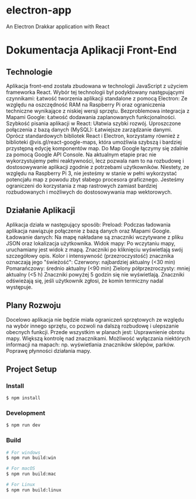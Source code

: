 # electron-app

An Electron Drakkar application with React

# Dokumentacja Aplikacji Front-End

## Technologie

Aplikacja front-end została zbudowana w technologii JavaScript z użyciem frameworka React. Wybór tej technologii był podyktowany następującymi czynnikami:
Łatwość tworzenia aplikacji standalone z pomocą Electron: Ze względu na oszczędność RAM na Raspberry Pi oraz ograniczenia techniczne wynikające z niskiej wersji sprzętu.
Bezproblemowa integracja z Mapami Google: Łatwość dodawania zaplanowanych funkcjonalności.
Szybkość pisania aplikacji w React: Ułatwia szybki rozwój.
Uproszczone połączenia z bazą danych (MySQL): Łatwiejsze zarządzanie danymi.
Oprócz standardowych bibliotek React i Electron, korzystamy również z biblioteki @vis.gl/react-google-maps, która umożliwia szybszą i bardziej przystępną edycję komponentów map. Do Map Google łączymy się zdalnie za pomocą Google API Console.
Na aktualnym etapie prac nie wykorzystujemy pełni reaktywności, lecz pozwala nam to na rozbudowę i dostosowywanie aplikacji zgodnie z potrzebami użytkowników. Niestety, ze względu na Raspberry Pi 3, nie jesteśmy w stanie w pełni wykorzystać potencjału map z powodu zbyt słabego procesora graficznego. Jesteśmy ograniczeni do korzystania z map rastrowych zamiast bardziej rozbudowanych i możliwych do dostosowywania map wektorowych.

## Działanie Aplikacji

Aplikacja działa w następujący sposób:
Preload: Podczas ładowania aplikacja nawiązuje połączenie z bazą danych oraz Mapami Google.
Ładowanie danych: Na mapę nakładane są znaczniki wczytywane z pliku JSON oraz lokalizacja użytkownika.
Widok mapy: Po wczytaniu mapy, uruchamiany jest widok z mapą. Znaczniki po kliknięciu wyświetlają swój szczegółowy opis. Kolor i intensywność (przezroczystość) znacznika oznaczają jego "świeżość":
Czerwony: najbardziej aktualny (<30 min)
Pomarańczowy: średnio aktualny (<90 min)
Zielony półprzezroczysty: mniej aktualny (<5 h)
Znaczniki powyżej 5 godzin się nie wyświetlają.
Znaczniki odświeżają się, jeśli użytkownik zgłosi, że komin termiczny nadal występuje.

## Plany Rozwoju

Docelowo aplikacja nie będzie miała ograniczeń sprzętowych ze względu na wybór innego sprzętu, co pozwoli na dalszą rozbudowę i ulepszanie obecnych funkcji. Przede wszystkim w planach jest:
Usprawnienie obrotu mapy.
Większą kontrolę nad znacznikami.
Możliwość wyłączania niektórych informacji na mapach: np. wyświetlania znaczników sklepów, parków.
Poprawę płynności działania mapy.

## Project Setup

### Install

```bash
$ npm install
```

### Development

```bash
$ npm run dev
```

### Build

```bash
# For windows
$ npm run build:win

# For macOS
$ npm run build:mac

# For Linux
$ npm run build:linux
```
